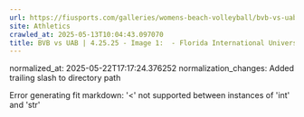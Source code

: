 ```yaml
---
url: https://fiusports.com/galleries/womens-beach-volleyball/bvb-vs-uab-4-25-25/image-1/357/62800/
site: Athletics
crawled_at: 2025-05-13T10:04:43.097070
title: BVB vs UAB | 4.25.25 - Image 1:  - Florida International University
---
```

normalized_at: 2025-05-22T17:17:24.376252
normalization_changes: Added trailing slash to directory path

Error generating fit markdown: '<' not supported between instances of 'int' and 'str'